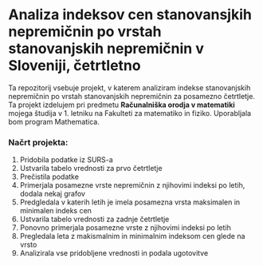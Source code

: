 # Analiza indeksov cen stanovansjkih nepremičnin po vrstah stanovanjskih nepremičnin v Sloveniji, četrtletno

Ta repozitorij vsebuje projekt, v katerem analiziram indekse stanovanjskih nepremičnin po vrstah stanovanjskih nepremičnin za posamezno četrtletje. Ta projekt izdelujem pri predmetu **Računalniška orodja v matematiki** mojega študija v 1. letniku na Fakulteti za matematiko in fiziko. Uporabljala bom program Mathematica.

### Načrt projekta:

1. Pridobila podatke iz SURS-a
2. Ustvarila tabelo vrednosti za prvo četrtletje
3. Prečistila podatke
4. Primerjala posamezne vrste nepremičnin z njihovimi indeksi po letih, dodala nekaj grafov
5. Predgledala v katerih letih je imela posamezna vrsta maksimalen in minimalen indeks cen
6. Ustvarila tabelo vrednosti za zadnje četrtletje
7. Ponovno primerjala posamezne vrste z njihovimi indeksi po letih
8. Pregledala leta z makismalnim in minimalnim indeksom cen glede na vrsto
9. Analizirala vse pridobljene vrednosti in podala ugotovitve
